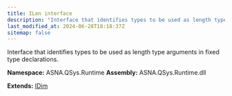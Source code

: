 ```yaml
---
title: ILen interface
description: "Interface that identifies types to be used as length type arguments in fixed type declarations. "
last_modified_at: 2024-06-28T18:18:37Z
sitemap: false
---
```


Interface that identifies types to be used as length type arguments in fixed type declarations.

**Namespace:** ASNA.QSys.Runtime
**Assembly:** ASNA.QSys.Runtime.dll

**Extends:** [IDim](/reference/runtime/qsys-runtime/i-dim.html)
<br>
<br>
